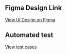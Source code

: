 ## Figma Design Link
[View UI Design on Figma](https://www.figma.com/design/8Ys7pC6boN7qX7IF4O4g3t/Untitled?node-id=0-1&t=qnNzAkZiOALIocH8-1)

## Automated test  
[View test cases](https://app.testomat.io/projects/cherry-cake/)
